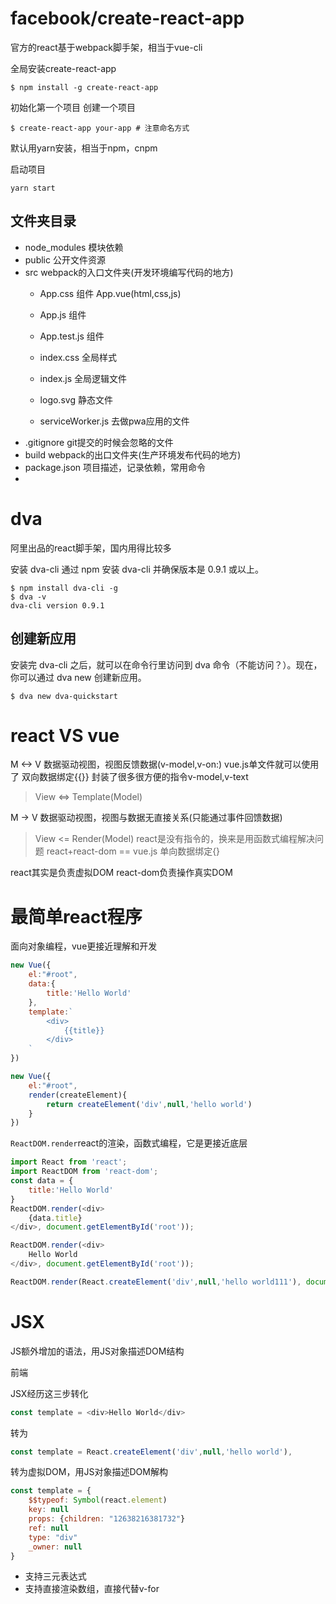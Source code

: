 # facebook/create-react-app

官方的react基于webpack脚手架，相当于vue-cli

全局安装create-react-app
```
$ npm install -g create-react-app
```
初始化第一个项目
创建一个项目
```
$ create-react-app your-app # 注意命名方式
```
默认用yarn安装，相当于npm，cnpm

启动项目
```
yarn start
```
## 文件夹目录
- node_modules 模块依赖
- public 公开文件资源
- src webpack的入口文件夹(开发环境编写代码的地方)
    - App.css 组件 App.vue(html,css,js)
    - App.js 组件
    - App.test.js 组件

    - index.css 全局样式
    - index.js 全局逻辑文件
    - logo.svg 静态文件
    - serviceWorker.js 去做pwa应用的文件
- .gitignore git提交的时候会忽略的文件
- build webpack的出口文件夹(生产环境发布代码的地方)
- package.json 项目描述，记录依赖，常用命令
- 

# dva

阿里出品的react脚手架，国内用得比较多

安装 dva-cli
通过 npm 安装 dva-cli 并确保版本是 0.9.1 或以上。
```
$ npm install dva-cli -g
$ dva -v
dva-cli version 0.9.1
```

## 创建新应用
安装完 dva-cli 之后，就可以在命令行里访问到 dva 命令（不能访问？）。现在，你可以通过 dva new 创建新应用。
```
$ dva new dva-quickstart
```

# react VS vue

M <-> V
数据驱动视图，视图反馈数据(v-model,v-on:)
vue.js单文件就可以使用了 双向数据绑定{{}}
封装了很多很方便的指令v-model,v-text
> View <=> Template(Model)

M -> V
数据驱动视图，视图与数据无直接关系(只能通过事件回馈数据)
> View <= Render(Model)
react是没有指令的，换来是用函数式编程解决问题
react+react-dom == vue.js 单向数据绑定{}

react其实是负责虚拟DOM
react-dom负责操作真实DOM

# 最简单react程序

面向对象编程，vue更接近理解和开发
```js
new Vue({
    el:"#root",
    data:{
        title:'Hello World'
    },
    template:`
        <div>
            {{title}}
        </div>
    `
})

new Vue({
    el:"#root",
    render(createElement){
        return createElement('div',null,'hello world')
    }
})
```

`ReactDOM.render`react的渲染，函数式编程，它是更接近底层
```js
import React from 'react';
import ReactDOM from 'react-dom';
const data = {
    title:'Hello World'
}
ReactDOM.render(<div>
    {data.title}
</div>, document.getElementById('root'));

ReactDOM.render(<div>
    Hello World
</div>, document.getElementById('root'));

ReactDOM.render(React.createElement('div',null,'hello world111'), document.getElementById('root'));
```

# JSX

JS额外增加的语法，用JS对象描述DOM结构

前端

JSX经历这三步转化
```js
const template = <div>Hello World</div>
```
转为
```js
const template = React.createElement('div',null,'hello world'), 
```
转为虚拟DOM，用JS对象描述DOM解构
```js
const template = {
    $$typeof: Symbol(react.element)
    key: null
    props: {children: "12638216381732"}
    ref: null
    type: "div"
    _owner: null
}
```
- 支持三元表达式
- 支持直接渲染数组，直接代替v-for



